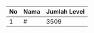 | No | Nama            | Jumlah Level |
|----|-----------------|--------------|
| 1  | #    |    3509        |
